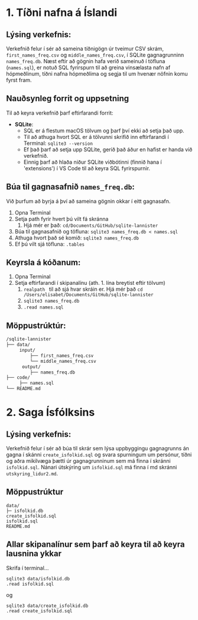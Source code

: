 # 1. Tíðni nafna á Íslandi 

## Lýsing verkefnis: 
Verkefnið felur í sér að sameina tíðnigögn úr tveimur CSV skrám, `first_names_freq.csv` og `middle_names_freq.csv`, í SQLite gagnagrunninn `names_freq.db`. Næst eftir að gögnin hafa verið sameinuð í töfluna (`names.sql`), er notuð SQL fyrirspurn til að greina vinsælasta nafn af hópmeðlinum, tíðni nafna hópmeðlima og segja til um hvenær nöfnin komu fyrst fram. 


## Nauðsynleg forrit og uppsetning
Til að keyra verkefnið þarf eftirfarandi forrit:

- **SQLite**:
  - SQL er á flestum macOS tölvum og þarf því ekki að setja það upp.
  - Til að athuga hvort SQL er á tölvunni skrifið inn eftirfarandi í Terminal:
    ```sqlite3 --version``` 
  - Ef það þarf að setja upp SQLite, gerið það áður en hafist er handa við verkefnið. 
  - Einnig þarf að hlaða niður SQLite viðbótinni (finnið hana í 'extensions') í VS Code til að keyra SQL fyrirspurnir.

## Búa til gagnasafnið `names_freq.db`: 
Við þurfum að byrja á því að sameina gögnin okkar í eitt gagnasafn. 
1. Opna Terminal 
2. Setja path fyrir hvert þú vilt fá skránna
    1. Hjá mér er það: `cd/Documents/GitHub/sqlite-lannister`
3. Búa til gagnasafnið og töfluna: `sqlite3 names_freq.db < names.sql`
4. Athuga hvort það sé komið: `sqlite3 names_freq.db`
5. Ef þú vilt sjá töfluna: `.tables`


## Keyrsla á kóðanum: 
1. Opna Terminal 
2. Setja eftirfarandi í skipanalínu (ath. 1. lína breytist eftir tölvum)
    1. `realpath ` til að sjá hvar skráin er. Hjá mér það `cd /Users/elisabet/Documents/GitHub/sqlite-lannister`
    2. `sqlite3 names_freq.db`
    3. `.read names.sql`


## Möppustrúktúr: 
```bash
/sqlite-lannister
├── data/
     input/ 
         ├── first_names_freq.csv
         └── middle_names_freq.csv
      output/
         ├── names_freq.db
├── code/
     ├── names.sql
└── README.md
```

# 2. Saga Ísfólksins

## Lýsing verkefnis: 
Verkefnið felur í sér að búa til skrár sem lýsa uppbyggingu gagnagrunns án gagna í skánni `create_isfolkid.sql`
og svara spurningum um persónur, tíðni og aðra mikilvæga þætti úr gagnagrunninum sem má finna í skránni `isfolkid.sql`. 
Nánari útskýring um `isfolkid.sql` má finna í md skránni ` utskyring_lidur2.md`.



## Möppustrúktur
```
data/
├─ isfolkid.db
create_isfolkid.sql
isfolkid.sql
README.md
```

## Allar skipanalínur sem þarf að keyra til að keyra lausnina ykkar
Skrifa í terminal...
```
sqlite3 data/isfolkid.db
.read isfolkid.sql
```
og 

```
sqlite3 data/create_isfolkid.db
.read create_isfolkid.sql
```